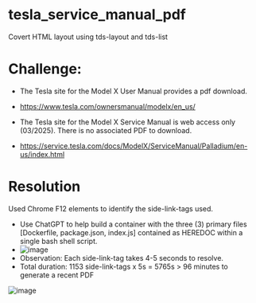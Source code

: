 # tesla_service_manual_pdf
Covert HTML layout using tds-layout and tds-list


# Challenge:
- The Tesla site for the Model X User Manual provides a pdf download.
- https://www.tesla.com/ownersmanual/modelx/en_us/    
  
- The Tesla site for the Model X Service Manual is web access only (03/2025).   There is no associated PDF to download.
- https://service.tesla.com/docs/ModelX/ServiceManual/Palladium/en-us/index.html  
  

# Resolution
Used Chrome F12 elements to identify the side-link-tags used.
- Use ChatGPT to help build a container with the three (3) primary files [Dockerfile, package.json, index.js] contained as HEREDOC within a single bash shell script.
- ![image](https://github.com/user-attachments/assets/7223dc70-63f1-4ba9-bf60-324e72268f6c)
- Observation:  Each side-link-tag takes 4-5 seconds to resolve.
- Total duration: 1153 side-link-tags x 5s = 5765s  > 96 minutes to generate a recent PDF
  


![image](https://github.com/user-attachments/assets/989077c4-148a-4c2b-81a8-0e7f55c44426)
